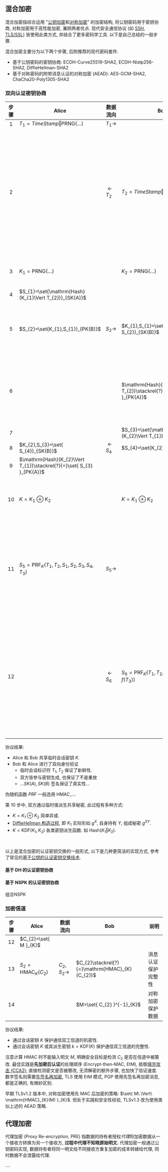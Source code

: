 ## 混合加密

混合加密指综合运用 "[公钥加密](../公钥密码/公钥密码.md)和[对称加密](../分组密码/分组密码.md)" 的加密结构, 将公钥密码用于密钥协商, 对称加密用于高性能加密, 兼顾两者优点. 现代安全通信协议 (如 [SSH](../../../Network/应用层/SSH.md), [TLS/SSL](../../../Network/VPN/SSL.md)) 皆使用此类方式, 并结合了更多密码学工具. 以下是自己总结的一般步骤. 

混合加密主要分为以下两个步骤, 后附推荐的现代密码套件. 
- 基于公钥密码的密钥协商: ECDH-Curve25519-SHA2, ECDH-Nistp256-SHA2, DiffieHellman-SHA2
- 基于对称密码的附带消息认证的对称加密 (AEAD): AES-GCM-SHA2, ChaCha20-Poly1305-SHA2

### 双向认证密钥协商

| 步骤 | Alice                                                                 | 数据流向           | Bob                                                                    | 说明                                          |
|:----:| --------------------------------------------------------------------- | ------------------ | ---------------------------------------------------------------------- | --------------------------------------------- |
|  1   | $T_{1}=TimeStamp\Vert \mathrm{PRNG}(\dots)$                           | $T_{1}\to$         |                                                                        |                                               |
|  2   |                                                                       | $\leftarrow T_{2}$ | $T_{2}=TimeStamp\Vert \mathrm{PRNG}(\dots)$                            | 交换临时会话 ID. 保证新鲜性, ID 通常由用户标识, 随机数与时间戳派生                              |
|  3   | $K_{1}=\mathrm{PRNG}(\dots)$                                          |                    | $K_{2}=\mathrm{PRNG}(\dots)$                                           | 生成随机会话密钥                              |
|  4   | $S_{1}=\set{\mathrm{Hash}(K_{1}\Vert  T_{2})}_{SK(A)}$          |                    |                                                                        |                                               |
|  5   | $S_{2}=\set{K_{1},S_{1}}_{PK(B)}$                                     | $S_{2}\to$         | $K_{1},S_{1}=\set{ S_{2}}_{SK(B)}$                                     | 公钥加密保护签名和会话密钥                    |
|  6   |                                                                       |                    | $\mathrm{Hash}(K_{1}\Vert T_{2})\stackrel{?}{=}\set{ S_{1} }_{PK(A)}$  | 数字签名保护真实性, 哈希保护完整性            |
|  7   |                                                                       |                    | $S_{3}=\set{\mathrm{Hash}(K_{2}\Vert T_{1})}_{SK(B)}$                  |                                               |
|  8   | $K_{2},S_{3}=\set{ S_{4}}_{SK(B)}$                                    | $\leftarrow S_{4}$ | $S_{4}=\set{K_{2},S_{3}}_{PK(A)}$                                      |                                               |
|  9   | $\mathrm{Hash}(K_{2}\Vert T_{1})\stackrel{?}{=}\set{ S_{3} }_{PK(A)}$ |                    |                                                                        |                                               |
|  10  | $K=K_{1}\oplus K_{2}$                                                 |                    | $K=K_{1}\oplus K_{2}$                                                  | 双方临时密钥派生共享密钥                      |
|  11  | $S_{5}=\mathrm{PRF}_{K}(T_{1},T_{2},S_{1},S_{2},S_{3},S_{4},T_{3})$   | $S_{5}\rightarrow$ |                                                                        | (可选) 双方通过挑战, 确认共享密钥和上下文一致 |
|  12  |                                                                       | $\leftarrow S_{6}$ | $S_{6}=\mathrm{PRF}_{K}(T_{1},T_{2},S_{1},S_{2},S_{3},S_{4},f(T_{3}))$ | $f()$ 可以是简单线性函数, 如 $f(x)=x+1$, 仅用于证明 Bob 拥有共享密钥                                              |

协议结果:
- Alice 和 Bob 共享临时会话密钥 $K$. 
- Bob 和 Alice 进行了双向身份验证
	- 临时会话标识符 $T_{1},T_{2}$ 保证了新鲜性.
	- 双方皆参与密钥生成, 也保证了不是重放
	- ...$SK(A), SK(B)$ 签名保证了真实性...

伪随机函数 $PRF$ 一般选用 $\mathrm{HMAC}$,.... 

第 10 步中, 双方通过临时值派生共享秘密, 此过程有多种方式: 
- $K=K_{1}\oplus K_{2}$ 简单异或.
- [DiffieHellman 构造过程](../公钥密码/DiffieHellman.md), 即 $K_{1}$ 实际形如 $g^{X}$, 自身持有 $Y$, 组成秘密 $g^{XY}$.
- ${} K=\mathrm{KDF}(K_{1},K_{2})$ 各类密钥派生函数. 如 $\mathrm{Hash}(K_{1}\Vert K_{2})$.

<br>

以上是混合加密的认证密钥交换的一般形式, 以下是几种更简洁的实现方式, 参考了常见的[基于公钥的认证密钥交换技术](认证的密钥协商协议/基于公钥的认证密钥协商.md).

#### 基于 DH 的认证密钥协商

#### 基于 NSPK 的认证密钥协商

组合NSPK

### 加密信道

| 步骤 | Alice                                    | 数据流向         | Bob                                                    | 说明                       |
|:----:| ---------------------------------------- | ---------------- | ------------------------------------------------------ | -------------------------- |
|  12   | $C_{2}=\set{ M }_{K}$              |                  |                                                        |                            |
|  13  | $S_{2}=\mathrm{HMAC}_{K} (C_{2})$        | $C_{2},S_{2}\to$ | $C_{2}\stackrel{?}{=}\mathrm{HMAC}_{K}(C_{2})$         | 消息认证保护完整性         |
|  14  |                                          |                  | $M=\set{ C_{2} }^{-1}_{K}$                             | 对称加密保护数据           |

协议结果:
- 通过会话密钥 $K$ 保护通信双工信道的机密性.
- 通过会话密钥 $K$ 或其派生密钥 $k=\mathrm{KDF}{(K)}$ 保护通信双工信道的完整性.

注意计算 $\mathrm{HMAC}$ 时不能输入明文 $M$, 明确安全目标是检测 $C_{2}$ 是否在信道中被篡改. 最佳实践是**先加密后认证**的处理顺序 (Encrypt-then-MAC, EtM), 抵御[填充攻击 (CCA2)](../分组密码/填充.md); 直接检测密文是否被篡改, 无须解密的额外步骤, 也加快了验证速度. 数字签名则需要[先签名再加密](../公钥密码/RSA/RSA%20签名.md), TLS 使用 EtM 模式, PGP 使用先签名再加密消息, 都是正确的, 有微妙区别.

早期 TLSv1.2 版本中, 对称加密使用先 MAC 后加密的策略: $\set{ M\ \Vert\ \mathrm{HMAC}_{K}(M) }_{K}$. 但处于实践和安全性经验, TLSv1.3 改为使用类似上述的 AEAD 策略.

## 代理加密

代理加密 (Proxy Re-encryption, PRE) 指数据的持有者授权*代理*将加密数据从一个接收方转换为另一个接收方, **过程中代理不知晓原始明文.** 代理加密一般通过公钥密码实现, 数据持有者将同一明文给不同接收方重复加密的成本转嫁给代理, 同时数据不会泄露给代理. 

....